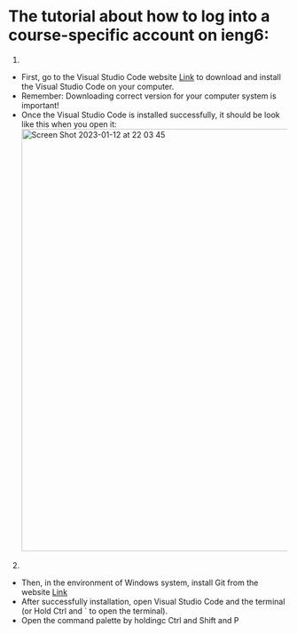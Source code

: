 # The tutorial about how to log into a course-specific account on ieng6:
1. 
- First, go to the Visual Studio Code website [Link](https://code.visualstudio.com/) to download and install the Visual Studio Code on your computer. 
- Remember: Downloading correct version for your computer system is important!
- Once the Visual Studio Code is installed successfully, it should be look like this when you open it:<img width="761" alt="Screen Shot 2023-01-12 at 22 03 45" src="https://user-images.githubusercontent.com/122571811/212253011-84616609-3be1-4deb-8af1-bbdfe89387fe.png">
2. 
- Then, in the environment of Windows system, install Git from the website [Link](https://gitforwindows.org/)
- After successfully installation, open Visual Studio Code and the terminal (or Hold  Ctrl  and  `  to open the terminal).
- Open the command palette by holdingc Ctrl  and  Shift  and  P 
                                                                               

